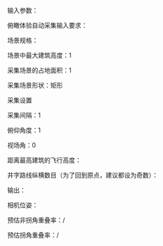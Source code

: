 输入参数：

俯瞰体验自动采集输入要求：

场景规格：

场景中最大建筑高度：1

采集场景的占地面积：1

采集场景形状：矩形



采集设置

采集间隔：1

俯仰角度：1

视场角：0

距离最高建筑的飞行高度：

井字路线纵横数目（为了回到原点，建议都设为奇数）：



输出：

相机位姿：

预估非拐角重叠率：/

预估拐角重叠率：/